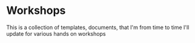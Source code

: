 # Workshops

This is a collection of templates, documents, that I'm from time to time I'll update for various hands on workshops

